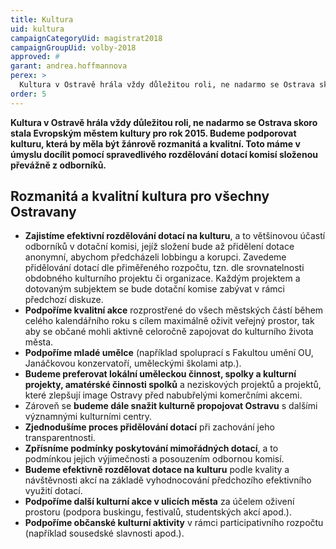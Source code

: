 ```yaml
---
title: Kultura
uid: kultura
campaignCategoryUid: magistrat2018
campaignGroupUid: volby-2018
approved: #
garant: andrea.hoffmannova
perex: >
  Kultura v Ostravě hrála vždy důležitou roli, ne nadarmo se Ostrava skoro stala Evropským městem kultury pro rok 2015. Budeme podporovat kulturu, která by měla být žánrově rozmanitá a kvalitní. Toto máme v úmyslu docílit pomocí spravedlivého rozdělování dotací komisí složenou převážně z odborníků.
order: 5
---
```


**Kultura v Ostravě hrála vždy důležitou roli, ne nadarmo se Ostrava skoro stala Evropským městem kultury pro rok 2015. Budeme podporovat kulturu, která by měla být žánrově rozmanitá a kvalitní. Toto máme v úmyslu docílit pomocí spravedlivého rozdělování dotací komisí složenou převážně z odborníků.**

## Rozmanitá a kvalitní kultura pro všechny Ostravany

<ul>
  <li><b>Zajistíme efektivní rozdělování dotací na kulturu</b>, a to většinovou účastí odborníků v dotační komisi, jejíž složení bude až přidělení dotace anonymní, abychom předcházeli lobbingu a korupci.  Zavedeme přidělování dotací dle přiměřeného rozpočtu, tzn. dle srovnatelnosti obdobného kulturního projektu či organizace. Každým projektem a dotovaným subjektem se bude dotační komise zabývat v rámci předchozí diskuze.</li>
  <li><b>Podpoříme kvalitní akce</b> rozprostřené do všech městských částí během celého kalendářního roku s cílem maximálně oživit veřejný prostor, tak aby se občané mohli aktivně celoročně zapojovat do kulturního života města.</li>
  <li><b>Podpoříme mladé umělce</b> (například spoluprací s Fakultou umění OU, Janáčkovou konzervatoří, uměleckými školami atp.).</li>
  <li><b>Budeme preferovat lokální uměleckou činnost, spolky a kulturní projekty, amatérské činnosti spolků</b> a neziskových projektů a projektů, které zlepšují image Ostravy před nabubřelými komerčními akcemi.</li>
  <li>Zároveň se <b>budeme dále snažit kulturně propojovat Ostravu</b> s dalšími významnými kulturními centry.</li>
  <li><b>Zjednodušíme proces přidělování dotací</b> při zachování jeho transparentnosti.</li>
  <li><b>Zpřísníme podmínky poskytování mimořádných dotací</b>, a to podmínkou jejich výjimečnosti a posouzením odbornou komisí.</li>
  <li><b>Budeme efektivně rozdělovat dotace na kulturu</b> podle kvality a návštěvnosti akcí na základě vyhodnocování předchozího efektivního využití dotací.</li>
  <li><b>Podpoříme další kulturní akce v ulicích města</b> za účelem oživení prostoru (podpora buskingu, festivalů, studentských akcí apod.).</li>
  <li><b>Podpoříme občanské kulturní aktivity</b> v rámci participativního rozpočtu (například sousedské slavnosti apod.).</li>
</ul>
